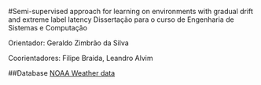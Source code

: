 #Semi-supervised approach for learning on environments with gradual drift and extreme label latency
Dissertação para o curso de Engenharia de Sistemas e Computação

Orientador: Geraldo Zimbrão da Silva

Coorientadores: Filipe Braida, Leandro Alvim

##Database
[NOAA Weather data](ftp://ftp.ncdc.noaa.gov/pub/data/gsod)
